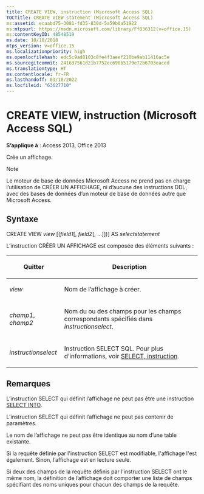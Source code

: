 ```yaml
---
title: CREATE VIEW, instruction (Microsoft Access SQL)
TOCTitle: CREATE VIEW statement (Microsoft Access SQL)
ms:assetid: ecaabd75-3081-fd35-830d-5a59b0a51922
ms:mtpsurl: https://msdn.microsoft.com/library/Ff836312(v=office.15)
ms:contentKeyID: 48548519
ms.date: 10/18/2018
mtps_version: v=office.15
ms.localizationpriority: high
ms.openlocfilehash: edc5c9ad8103c8fe4f3aeef210be9ab11416ac5e
ms.sourcegitcommit: 241637561d21b7752ec690b5179e72b6703eaced
ms.translationtype: HT
ms.contentlocale: fr-FR
ms.lasthandoff: 03/18/2022
ms.locfileid: "63627710"
---
```

# <a name="create-view-statement-microsoft-access-sql"></a>CREATE VIEW, instruction (Microsoft Access SQL)

**S’applique à** : Access 2013, Office 2013

Crée un affichage.

> [!NOTE]
> Le moteur de base de données Microsoft Access ne prend pas en charge l’utilisation de CRÉER UN AFFICHAGE, ni d’aucune des instructions DDL, avec des bases de données d’un moteur de base de données autre que Microsoft Access.

## <a name="syntax"></a>Syntaxe

CREATE VIEW *view* \[(*field1*\[, *field2*\[, …\]\])\] AS *selectstatement*

L’instruction CRÉER UN AFFICHAGE est composée des éléments suivants :

<table>
<colgroup>
<col />
<col />
</colgroup>
<thead>
<tr class="header">
<th><p>Quitter</p></th>
<th><p>Description</p></th>
</tr>
</thead>
<tbody>
<tr class="odd">
<td><p><em>view</em></p></td>
<td><p>Nom de l’affichage à créer.</p></td>
</tr>
<tr class="even">
<td><p><em>champ1</em>, <em>champ2</em></p></td>
<td><p>Nom du ou des champs pour les champs correspondants spécifiés dans <em>instructionselect</em>.</p></td>
</tr>
<tr class="odd">
<td><p><em>instructionselect</em></p></td>
<td><p>Instruction SELECT SQL. Pour plus d’informations, voir <a href="select-statement-microsoft-access-sql.md">SELECT, instruction</a>.</p></td>
</tr>
</tbody>
</table>


## <a name="remarks"></a>Remarques

L’instruction SELECT qui définit l’affichage ne peut pas être une instruction [SELECT INTO](select-into-statement-microsoft-access-sql.md).

L’instruction SELECT qui définit l’affichage ne peut pas contenir de paramètres.

Le nom de l’affichage ne peut pas être identique au nom d’une table existante.

Si la requête définie par l'instruction SELECT est modifiable, l'affichage l'est également. Sinon, l’affichage est en lecture seule.

Si deux des champs de la requête définis par l’instruction SELECT ont le même nom, la définition de l’affichage doit comporter une liste de champs spécifiant des noms uniques pour chacun des champs de la requête.

